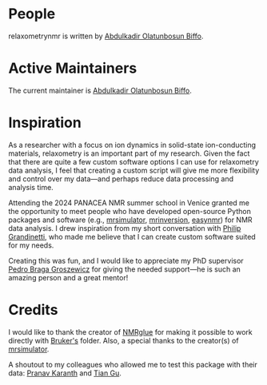 # People

relaxometrynmr is written by [Abdulkadir Olatunbosun Biffo](https://scholar.google.com/citations?user=TievH90AAAAJ&hl=en).

# Active Maintainers

The current maintainer is [Abdulkadir Olatunbosun Biffo](https://github.com/BiffoQ).

# Inspiration

As a researcher with a focus on ion dynamics in solid-state ion-conducting materials, relaxometry is an important part of my research. Given the fact that there are quite a few custom software options I can use for relaxometry data analysis, I feel that creating a custom script will give me more flexibility and control over my data—and perhaps reduce data processing and analysis time.

Attending the 2024 PANACEA NMR summer school in Venice granted me the opportunity to meet people who have developed open-source Python packages and software (e.g., [mrsimulator](https://mrsimulator.readthedocs.io/en/stable/), [mrinversion](https://mrinversion.readthedocs.io/en/latest/), [easynmr](https://easynmr.pastis.dk/)) for NMR data analysis. I drew inspiration from my short conversation with [Philip Grandinetti](https://scholar.google.com/citations?user=OWp-pKMAAAAJ&hl=en), who made me believe that I can create custom software suited for my needs.

Creating this was fun, and I would like to appreciate my PhD supervisor [Pedro Braga Groszewicz](https://scholar.google.com/citations?user=05NlC3gAAAAJ&hl=en) for giving the needed support—he is such an amazing person and a great mentor!

# Credits 

I would like to thank the creator of [NMRglue](https://github.com/jjhelmus/nmrglue) for making it possible to work directly with [Bruker's](https://www.bruker.com) folder. Also, a special thanks to the creator(s) of [mrsimulator](https://mrsimulator.readthedocs.io/en/stable/).

A shoutout to my colleagues who allowed me to test this package with their data: [Pranav Karanth](https://scholar.google.com/citations?user=r-XyXnwAAAAJ&hl=en) and [Tian Gu](https://www.researchgate.net/profile/Tian-Gu-11?ev=hdr_xpr).
